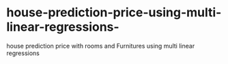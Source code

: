 # house-prediction-price-using-multi-linear-regressions-
house prediction price with rooms and Furnitures using multi linear regressions  
